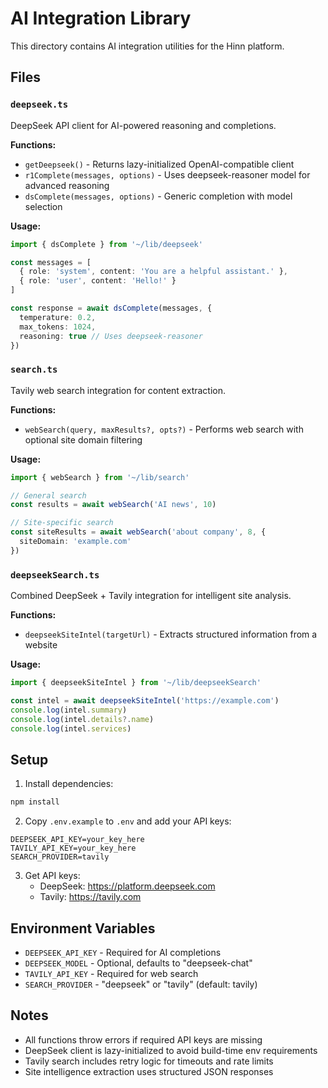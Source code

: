 # AI Integration Library

This directory contains AI integration utilities for the Hinn platform.

## Files

### `deepseek.ts`
DeepSeek API client for AI-powered reasoning and completions.

**Functions:**
- `getDeepseek()` - Returns lazy-initialized OpenAI-compatible client
- `r1Complete(messages, options)` - Uses deepseek-reasoner model for advanced reasoning
- `dsComplete(messages, options)` - Generic completion with model selection

**Usage:**
```typescript
import { dsComplete } from '~/lib/deepseek'

const messages = [
  { role: 'system', content: 'You are a helpful assistant.' },
  { role: 'user', content: 'Hello!' }
]

const response = await dsComplete(messages, {
  temperature: 0.2,
  max_tokens: 1024,
  reasoning: true // Uses deepseek-reasoner
})
```

### `search.ts`
Tavily web search integration for content extraction.

**Functions:**
- `webSearch(query, maxResults?, opts?)` - Performs web search with optional site domain filtering

**Usage:**
```typescript
import { webSearch } from '~/lib/search'

// General search
const results = await webSearch('AI news', 10)

// Site-specific search
const siteResults = await webSearch('about company', 8, {
  siteDomain: 'example.com'
})
```

### `deepseekSearch.ts`
Combined DeepSeek + Tavily integration for intelligent site analysis.

**Functions:**
- `deepseekSiteIntel(targetUrl)` - Extracts structured information from a website

**Usage:**
```typescript
import { deepseekSiteIntel } from '~/lib/deepseekSearch'

const intel = await deepseekSiteIntel('https://example.com')
console.log(intel.summary)
console.log(intel.details?.name)
console.log(intel.services)
```

## Setup

1. Install dependencies:
```bash
npm install
```

2. Copy `.env.example` to `.env` and add your API keys:
```env
DEEPSEEK_API_KEY=your_key_here
TAVILY_API_KEY=your_key_here
SEARCH_PROVIDER=tavily
```

3. Get API keys:
   - DeepSeek: https://platform.deepseek.com
   - Tavily: https://tavily.com

## Environment Variables

- `DEEPSEEK_API_KEY` - Required for AI completions
- `DEEPSEEK_MODEL` - Optional, defaults to "deepseek-chat"
- `TAVILY_API_KEY` - Required for web search
- `SEARCH_PROVIDER` - "deepseek" or "tavily" (default: tavily)

## Notes

- All functions throw errors if required API keys are missing
- DeepSeek client is lazy-initialized to avoid build-time env requirements
- Tavily search includes retry logic for timeouts and rate limits
- Site intelligence extraction uses structured JSON responses
